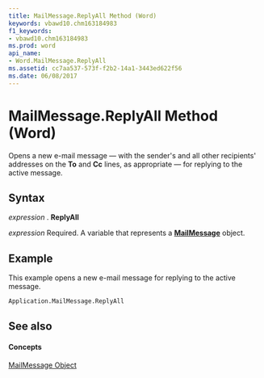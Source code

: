 ```yaml
---
title: MailMessage.ReplyAll Method (Word)
keywords: vbawd10.chm163184983
f1_keywords:
- vbawd10.chm163184983
ms.prod: word
api_name:
- Word.MailMessage.ReplyAll
ms.assetid: cc7aa537-573f-f2b2-14a1-3443ed622f56
ms.date: 06/08/2017
---
```



# MailMessage.ReplyAll Method (Word)

Opens a new e-mail message — with the sender's and all other recipients' addresses on the **To** and **Cc** lines, as appropriate — for replying to the active message.


## Syntax

 _expression_ . **ReplyAll**

 _expression_ Required. A variable that represents a **[MailMessage](mailmessage-object-word.md)** object.


## Example

This example opens a new e-mail message for replying to the active message.


```vb
Application.MailMessage.ReplyAll
```


## See also


#### Concepts


[MailMessage Object](mailmessage-object-word.md)

